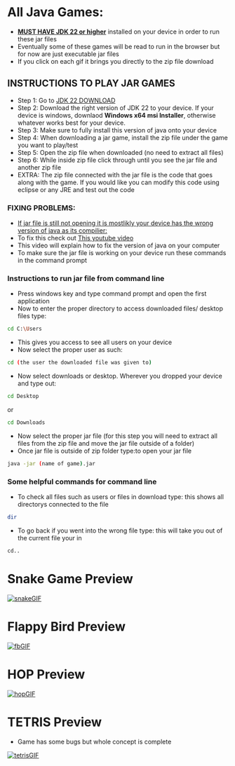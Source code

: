 # All Java Games:
- <ins>**MUST HAVE JDK 22 or higher**</ins> installed on your device in order to run these jar files
- Eventually some of these games will be read to run in the browser but for now are just executable jar files
- If you click on each gif it brings you directly to the zip file download

## INSTRUCTIONS TO PLAY JAR GAMES
- Step 1: Go to [JDK 22 DOWNLOAD](https://www.oracle.com/java/technologies/javase/jdk22-archive-downloads.html)
- Step 2: Download the right version of JDK 22 to your device. If your device is windows, downlaod **Windows x64 msi Installer**, otherwise whatever works best for your device.
- Step 3: Make sure to fully install this version of java onto your device
- Step 4: When downloading a jar game, install the zip file under the game you want to play/test
- Step 5: Open the zip file when downloaded (no need to extract all files)
- Step 6: While inside zip file click through until you see the jar file and another zip file
- EXTRA: The zip file connected with the jar file is the code that goes along with the game. If you would like you can modify this code using eclipse or any JRE and test out the code

### **FIXING PROBLEMS:** 
- <ins>If jar file is still not opening it is mostlikly your device has the wrong version of java as its compilier:</ins>
- To fix this check out [This youtube video](https://www.youtube.com/watch?v=0y5SwMSBKNY&ab_channel=ProgrammingKnowledge2)
- This video will explain how to fix the version of java on your computer
- To make sure the jar file is working on your device run these commands in the command prompt

### Instructions to run jar file from command line
- Press windows key and type command prompt and open the first application
- Now to enter the proper directory to access downloaded files/ desktop files type:
```sh
cd C:\Users
```
- This gives you access to see all users on your device
- Now select the proper user as such:
```sh
cd (the user the downloaded file was given to)
```
- Now select downloads or desktop. Wherever you dropped your device and type out:
```sh
cd Desktop
```
or 
```sh
cd Downloads
```
- Now select the proper jar file (for this step you will need to extract all files from the zip file and move the jar file outside of a folder)
- Once jar file is outside of zip folder type:to open your jar file
```sh
java -jar (name of game).jar
```

### Some helpful commands for command line
- To check all files such as users or files in download type: this shows all directorys connected to the file
```sh
dir
```

- To go back if you went into the wrong file type: this will take you out of the current file your in
```sh
cd..
```
  
# Snake Game Preview

[![snakeGIF](https://github.com/user-attachments/assets/ce90d956-50de-4168-90bd-ddfce76f2f36)](https://github.com/maxwelllokshin1/javaProjects/blob/main/Jar%20File%20games/snek.zip)

# Flappy Bird Preview

[![fbGIF](https://github.com/user-attachments/assets/6d53955c-7cca-4fd4-9e3d-67f5d8131dcb)](https://github.com/maxwelllokshin1/javaProjects/blob/main/Jar%20File%20games/flappyBirdGame.zip)

# HOP Preview
[![hopGIF](https://github.com/user-attachments/assets/12197b9d-820a-4d51-83e1-5f4af25366e4)](https://github.com/maxwelllokshin1/javaProjects/blob/main/Jar%20File%20games/HOP.zip)

# TETRIS Preview
- Game has some bugs but whole concept is complete

[![tetrisGIF](https://github.com/user-attachments/assets/986e37c6-0cce-43d7-a6bd-f35571e1b132)](https://github.com/maxwelllokshin1/javaProjects/blob/main/Jar%20File%20games/tetris.zip)
